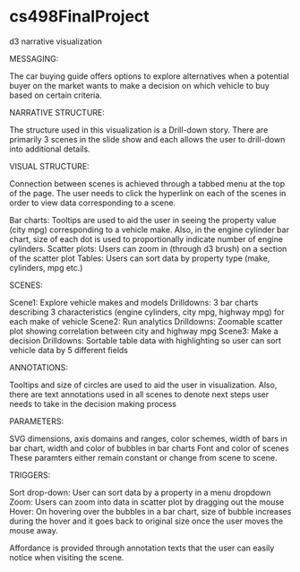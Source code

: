 # cs498FinalProject
d3 narrative visualization



MESSAGING:

The car buying guide offers options to explore alternatives when a potential buyer on the market wants to make a decision 
on which vehicle to buy based on certain criteria.

NARRATIVE STRUCTURE:

The structure used in this visualization is a Drill-down story. There are primarily 3 scenes in the slide show and each allows
the user to drill-down into additional details.

VISUAL STRUCTURE:

Connection between scenes is achieved through a tabbed menu at the top of the page. The user needs to click the hyperlink 
on each of the scenes in order to view data corresponding to a scene. 

Bar charts: Tooltips are used to aid the user in seeing the property value (city mpg) corresponding to a vehicle make. Also, 
in the engine cylinder bar chart, size of each dot is used to proportionally indicate number of engine cylinders.
Scatter plots: Users can zoom in (through d3 brush) on a section of the scatter plot
Tables: Users can sort data by property type (make, cylinders, mpg etc.)

SCENES:

Scene1: Explore vehicle makes and models 
     Drilldowns: 3 bar charts describing 3 characteristics (engine cylinders, city mpg, highway mpg) for each make of vehicle
Scene2: Run analytics
     Drilldowns: Zoomable scatter plot showing correlation between city and highway mpg
Scene3: Make a decision
     Drilldowns: Sortable table data with highlighting so user can sort vehicle data by 5 different fields
     
ANNOTATIONS:

Tooltips and size of circles are used to aid the user in visualization. Also, there are text annotations used in 
all scenes to denote next steps user needs to take in the decision making process

PARAMETERS:

SVG dimensions, axis domains and ranges, color schemes, width of bars in bar chart, width and color of bubbles in bar charts
Font and color of scenes
These paramters either remain constant or change from scene to scene.

TRIGGERS:

Sort drop-down: User can sort data by a property in a menu dropdown
Zoom: Users can zoom into data in scatter plot by dragging out the mouse
Hover: On hovering over the bubbles in a bar chart, size of bubble increases during the hover and it goes back to original size 
once the user moves the mouse away.

Affordance is provided through annotation texts that the user can easily notice when visiting the scene. 
